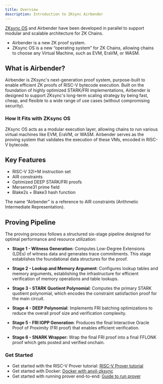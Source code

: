 ```yaml
---
title: Overview
description: Introduction to ZKsync Airbender
---
```


[ZKsync OS](/zksync-protocol/zksyncos/overview) and Airbender have been developed in parallel to
support modular and scalable architecture for ZK Chains.

- Airbender is a new ZK proof system.
- ZKsync OS is a new “operating system” for ZK Chains, allowing chains to choose any Virtual Machine, such as EVM, EraVM, or WASM.

## What is Airbender?

Airbender is ZKsync's next-generation proof system, purpose-built to enable efficient ZK proofs of RISC-V bytecode execution.
Built on the foundation of highly optimized STARK/FRI implementations, Airbender is designed to support ZKsync's
long-term scaling strategy by being fast, cheap, and flexible to a wide range of use cases (without compromising security).

### How It Fits with ZKsync OS

ZKsync OS acts as a modular execution layer, allowing chains to run various virtual machines like EVM, EraVM, or WASM.
Airbender serves as the proving system that validates the execution of these VMs, encoded in RISC-V bytecode.

## Key Features

- RISC-V 32I+M instruction set
- AIR constraints
- Optimized DEEP STARK/FRI proofs
- Mersenne31 prime field
- Blake2s + Blake3 hash function

The name “Airbender” is a reference to AIR constraints (Arithmetic Intermediate Representation).

## Proving Pipeline

The proving process follows a structured six-stage pipeline designed for optimal performance and resource utilization:

- **Stage 1 - Witness Generation**: Computes Low-Degree Extensions (LDEs) of witness data and generates trace commitments.
This stage establishes the foundational data structures for the proof.

- **Stage 2 - Lookup and Memory Argument**: Configures lookup tables and memory arguments, establishing the infrastructure for efficient
verification of memory operations and table lookups.

- **Stage 3 - STARK Quotient Polynomial**: Computes the primary STARK quotient polynomial, which encodes the constraint
satisfaction proof for the main circuit.

- **Stage 4 - DEEP Polynomial**: Implements FRI batching optimizations to reduce the overall proof size and verification complexity.

- **Stage 5 - FRI IOPP Generation**: Produces the final Interactive Oracle Proof of Proximity (FRI proof) that enables efficient verification.

- **Stage 6 - SNARK Wrapper:** Wrap the final FRI proof into a final FFLONK proof which gets posted and verified onchain.

### Get Started

- Get started with the RISC-V Prover tutorial: [RISC-V Prover tutorial](https://github.com/matter-labs/zksync-airbender/blob/main/docs/tutorial.md)
- Get started with Docker: [Docker with anvil-zksync](https://github.com/matter-labs/zksync-airbender/tree/main/docker/anvil-bender)
- Get started with running prover end-to-end: [Guide to run prover](https://github.com/matter-labs/zksync-airbender/blob/main/docs/end_to_end.md)
